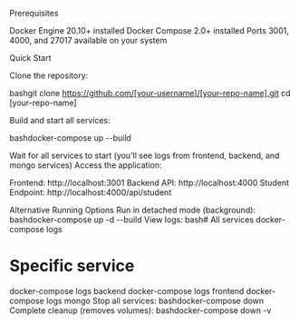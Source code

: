 Prerequisites

Docker Engine 20.10+ installed
Docker Compose 2.0+ installed
Ports 3001, 4000, and 27017 available on your system

Quick Start

Clone the repository:

bashgit clone https://github.com/[your-username]/[your-repo-name].git
cd [your-repo-name]

Build and start all services:

bashdocker-compose up --build

Wait for all services to start (you'll see logs from frontend, backend, and mongo services)
Access the application:

Frontend: http://localhost:3001
Backend API: http://localhost:4000
Student Endpoint: http://localhost:4000/api/student



Alternative Running Options
Run in detached mode (background):
bashdocker-compose up -d --build
View logs:
bash# All services
docker-compose logs

# Specific service
docker-compose logs backend
docker-compose logs frontend
docker-compose logs mongo
Stop all services:
bashdocker-compose down
Complete cleanup (removes volumes):
bashdocker-compose down -v